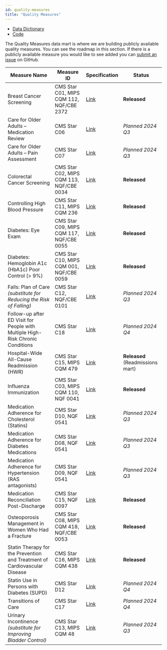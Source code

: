 ```yaml
---
id: quality-measures
title: "Quality Measures"
---
```


- [Data Dictionary](../data-dictionaries/quality-measures)
- [Code](https://github.com/tuva-health/tuva/tree/main/models/quality_measures)

The Quality Measures data mart is where we are building publicly available 
quality measures. You can see the roadmap in this section. If there is a 
publicly available measure you would like to see added you can [submit an issue](https://github.com/tuva-health/the_tuva_project/issues) 
on GitHub.

| Measure Name                                                                   | Measure ID                               | Specification                                                                                                                         | Status                           | 
|--------------------------------------------------------------------------------|------------------------------------------|---------------------------------------------------------------------------------------------------------------------------------------|----------------------------------|
| Breast Cancer Screening                                                        | CMS Star C01, MIPS CQM 112, NQF/CBE 2372 | [Link](https://qpp.cms.gov/docs/QPP_quality_measure_specifications/Claims-Registry-Measures/2023_Measure_112_MedicarePartBClaims.pdf) | **Released**                     |
| Care for Older Adults – Medication Review                                      | CMS Star C06                             | [Link](https://www.cms.gov/files/document/2024-star-ratings-technical-notes.pdf)                                                      | *Planned 2024 Q3*                |
| Care for Older Adults – Pain Assessment                                        | CMS Star C07                             | [Link](https://www.cms.gov/files/document/2024-star-ratings-technical-notes.pdf)                                                      | *Planned 2024 Q3*                |
| Colorectal Cancer Screening                                                    | CMS Star C02, MIPS CQM 113, NQF/CBE 0034 | [Link](https://qpp.cms.gov/docs/QPP_quality_measure_specifications/CQM-Measures/2023_Measure_113_MIPSCQM.pdf)                         | **Released**                     |
| Controlling High Blood Pressure                                                | CMS Star C11, MIPS CQM 236               | [Link](https://qpp.cms.gov/docs/QPP_quality_measure_specifications/CQM-Measures/2023_Measure_236_MIPSCQM.pdf)                         | **Released**                     |
| Diabetes: Eye Exam                                                             | CMS Star C09, MIPS CQM 117, NQF/CBE 0055 | [Link](https://mdinteractive.com/files/uploaded/file/CMS2024/2024_Measure_117_MIPSCQM.pdf)                                            | **Released**                     |
| Diabetes: Hemoglobin A1c (HbA1c) Poor Control (> 9%)                           | CMS Star C10, MIPS CQM 001, NQF/CBE 0059 | [Link](https://qpp.cms.gov/docs/QPP_quality_measure_specifications/CQM-Measures/2023_Measure_001_MIPSCQM.pdf)                         | **Released**                     |
| Falls: Plan of Care *(substitute for Reducing the Risk of Falling)*            | CMS Star C12, NQF/CBE 0101               | [Link](https://mdinteractive.com/files/uploaded/file/CMS2024/2024_Measure_155_MIPSCQM.pdf)                                            | *Planned 2024 Q3*                |
| Follow-up after ED Visit for People with Multiple High-Risk Chronic Conditions | CMS Star C18                             | [Link](https://www.cms.gov/files/document/2024-star-ratings-technical-notes.pdf)                                                      | *Planned 2024 Q4*                |
| Hospital-Wide All-Cause Readmission (HWR)                                      | CMS Star C15, MIPS CQM 479               | [Link](https://qualitynet.cms.gov/inpatient/measures/readmission/methodology)                                                         | **Released** (Readmissions mart) |
| Influenza Immunization                                                         | CMS Star C03, MIPS CQM 110, NQF 0041     | [Link](https://qpp.cms.gov/docs/QPP_quality_measure_specifications/CQM-Measures/2023_Measure_110_MedicarePartBClaims.pdf)             | **Released**                     |
| Medication Adherence for Cholesterol (Statins)                                 | CMS Star D10, NQF 0541                   | [Link](https://www.cms.gov/files/document/2024-star-ratings-technical-notes.pdf)                                                      | *Planned 2024 Q3*                |
| Medication Adherence for Diabetes Medications                                  | CMS Star D08, NQF 0541                   | [Link](https://www.cms.gov/files/document/2024-star-ratings-technical-notes.pdf)                                                      | *Planned 2024 Q3*                |
| Medication Adherence for Hypertension (RAS antagonists)                        | CMS Star D09, NQF 0541                   | [Link](https://www.cms.gov/files/document/2024-star-ratings-technical-notes.pdf)                                                      | *Planned 2024 Q3*                |
| Medication Reconciliation Post-Discharge                                       | CMS Star C15, NQF 0097                   | [Link](https://qpp.cms.gov/docs/QPP_quality_measure_specifications/Claims-Registry-Measures/2019_Measure_046_MedicarePartBClaims.pdf) | **Released**                     |
| Osteoporosis Management in Women Who Had a Fracture                            | CMS Star C08, MIPS CQM 418, NQF/CBE 0053 | [Link](https://mdinteractive.com/files/uploaded/file/CMS2023/2023_Measure_418_MIPSCQM.pdf)                                            | **Released**                     |
| Statin Therapy for the Prevention and Treatment of Cardiovascular Disease      | CMS Star C16, MIPS CQM 438               | [Link](https://mdinteractive.com/files/uploaded/file/CMS2024/2024_Measure_438_MIPSCQM.pdf)                                            | **Released**                     |
| Statin Use in Persons with Diabetes (SUPD)                                     | CMS Star D12                             | [Link](https://www.cms.gov/files/document/2024-star-ratings-technical-notes.pdf)                                                      | *Planned 2024 Q4*                |
| Transitions of Care                                                            | CMS Star C17                             | [Link](https://www.cms.gov/files/document/2024-star-ratings-technical-notes.pdf)                                                      | *Planned 2024 Q4*                |
| Urinary Incontinence *(substitute for Improving Bladder Control)*              | CMS Star C13, MIPS CQM 48                | [Link](https://qpp.cms.gov/docs/QPP_quality_measure_specifications/CQM-Measures/2024_Measure_048_MIPSCQM.pdf)                         | *Planned 2024 Q3*                |